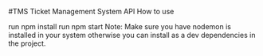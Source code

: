 #TMS Ticket Management System API
How to use

run npm install
run npm start
Note: Make sure you have nodemon is installed in your system otherwise you can install as a dev dependencies in the project.

